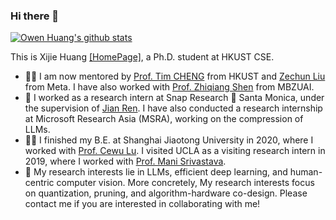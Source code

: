 ### Hi there 👋

[![Owen Huang's github stats](https://github-readme-stats.vercel.app/api?username=huangowen&rank_icon=github "Owen Huang's github stats")](https://github.com/anuraghazra/github-readme-stats)

This is Xijie Huang [[HomePage]](https://huangowen.github.io/), a Ph.D. student at HKUST CSE.

- 👨‍🎓 I am now mentored by [Prof. Tim CHENG](https://scholar.google.com/citations?user=-SgpaF8AAAAJ&hl) from HKUST and [Zechun Liu](https://scholar.google.com/citations?user=lA7ylt4AAAAJ&hl=en) from Meta. I have also worked with [Prof. Zhiqiang Shen](https://zhiqiangshen.com/) from MBZUAI.
- 🔭 I worked as a research intern at Snap Research 👻 Santa Monica, under the supervision of [Jian Ren](https://alanspike.github.io/). I have also conducted a research internship at Microsoft Research Asia (MSRA), working on the compression of LLMs.
- 🧑‍🏫 I finished my B.E. at Shanghai Jiaotong University in 2020, where I worked with [Prof. Cewu Lu](https://www.mvig.org/). I visited UCLA as a visiting research intern in 2019, where I worked with [Prof. Mani Srivastava](https://scholar.google.com/citations?hl=en&user=X2Qs7XYAAAAJ&view_op=list_works&sortby=pubdate).
- 👯 My research interests lie in LLMs, efficient deep learning, and human-centric computer vision. More concretely, My research interests focus on quantization, pruning, and algorithm-hardware co-design. Please contact me if you are interested in collaborating with me!



